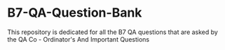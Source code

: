# B7-QA-Question-Bank
This repository is dedicated for all the B7 QA questions that are asked by the QA Co - Ordinator's
And Important Questions
